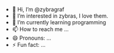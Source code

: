- 👋 Hi, I’m @zybragraf
- 👀 I’m interested in zybras, I love them.
- 🌱 I’m currently learning programming
- 📫 How to reach me ...
- 😄 Pronouns: ...
- ⚡ Fun fact: ...

<!---
zybragraf/zybragraf is a ✨ special ✨ repository because its `README.md` (this file) appears on your GitHub profile.
You can click the Preview link to take a look at your changes.
--->
